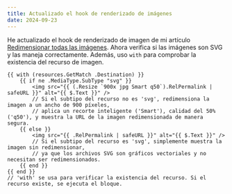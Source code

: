 ```yaml
---
title: Actualizado el hook de renderizado de imágenes
date: 2024-09-23
---
```


He actualizado el hook de renderizado de imagen de mi artículo [Redimensionar todas las imágenes](/blog/resize-all-images/). Ahora verifica si las imágenes son SVG y las maneja correctamente. Además, uso `with` para comprobar la existencia del recurso de imagen. 

```
{{ with (resources.GetMatch .Destination) }}
    {{ if ne .MediaType.SubType "svg" }}
        <img src="{{ (.Resize `900x jpg Smart q50`).RelPermalink | safeURL }}" alt="{{ $.Text }}" />
        // Si el subtipo del recurso no es 'svg', redimensiona la imagen a un ancho de 900 píxeles,
        // aplica un recorte inteligente ('Smart'), calidad del 50% ('q50'), y muestra la URL de la imagen redimensionada de manera segura.
    {{ else }}
        <img src="{{ .RelPermalink | safeURL }}" alt="{{ $.Text }}" />
        // Si el subtipo del recurso es 'svg', simplemente muestra la imagen sin redimensionar,
        // ya que los archivos SVG son gráficos vectoriales y no necesitan ser redimensionados.
    {{ end }}
{{ end }}
// 'with' se usa para verificar la existencia del recurso. Si el recurso existe, se ejecuta el bloque.
```
